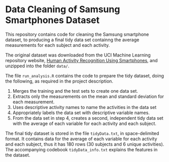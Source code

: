 # Data Cleaning of Samsung Smartphones Dataset

This repository contains code for cleaning the Samsung smartphone dataset, to producing a final tidy data set containng the average measurements for each subject and each activity.

The original dataset was downloaded from the UCI Machine Learning repository website, [Human Activity Recognition Using Smartphones](http://archive.ics.uci.edu/ml/datasets/Human+Activity+Recognition+Using+Smartphones), and unzipped into the folder `data/`.

The file `run_analysis.R` contains the code to prepare the tidy dataset, doing the following, as required in the project description.

1. Merges the training and the test sets to create one data set.
1. Extracts only the measurements on the mean and standard deviation for each measurement.
1. Uses descriptive activity names to name the activities in the data set
1. Appropriately labels the data set with descriptive variable names.
1. From the data set in step 4, creates a second, independent tidy data set with the average of each variable for each activity and each subject.


The final tidy dataset is stored in the file `tidyData.txt`, in space-delimited format. It contains data for the average of each variable for each activity and each subject, thus it has 180 rows (30 subjects and 6 unique activities). The accompanying codebook `tidyData_info.txt` explains the features in the dataset.